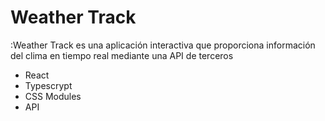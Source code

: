 # Weather Track

:Weather Track es una aplicación interactiva que proporciona información del clima en tiempo real mediante una API de terceros

- React
- Typescrypt
- CSS Modules
- API
